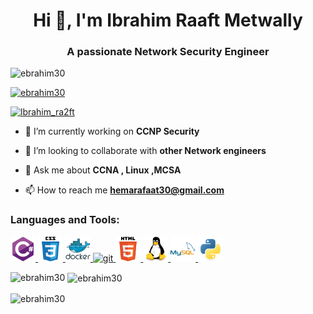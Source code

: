 <h1 align="center">Hi 👋, I'm Ibrahim Raaft Metwally</h1>
<h3 align="center">A passionate Network Security Engineer</h3>

<p align="left"> <img src="https://komarev.com/ghpvc/?username=ebrahim30&label=Profile%20views&color=0e75b6&style=flat" alt="ebrahim30" /> </p>

<p align="left"> <a href="https://github.com/ryo-ma/github-profile-trophy"><img src="https://github-profile-trophy.vercel.app/?username=ebrahim30" alt="ebrahim30" /></a> </p>

<p align="left"> <a href="https://twitter.com/lbrahim_ra2ft" target="blank"><img src="https://img.shields.io/twitter/follow/lbrahim_ra2ft?logo=twitter&style=for-the-badge" alt="lbrahim_ra2ft" /></a> </p>

- 🔭 I’m currently working on **CCNP Security**

- 👯 I’m looking to collaborate with **other Network engineers**

- 💬 Ask me about **CCNA , Linux ,MCSA**

- 📫 How to reach me **hemarafaat30@gmail.com**


<h3 align="left">Languages and Tools:</h3>
<p align="left"> <a href="https://www.w3schools.com/cs/" target="_blank"> <img src="https://raw.githubusercontent.com/devicons/devicon/master/icons/csharp/csharp-original.svg" alt="csharp" width="40" height="40"/> </a> <a href="https://www.w3schools.com/css/" target="_blank"> <img src="https://raw.githubusercontent.com/devicons/devicon/master/icons/css3/css3-original-wordmark.svg" alt="css3" width="40" height="40"/> </a> <a href="https://www.docker.com/" target="_blank"> <img src="https://raw.githubusercontent.com/devicons/devicon/master/icons/docker/docker-original-wordmark.svg" alt="docker" width="40" height="40"/> </a> <a href="https://git-scm.com/" target="_blank"> <img src="https://www.vectorlogo.zone/logos/git-scm/git-scm-icon.svg" alt="git" width="40" height="40"/> </a> <a href="https://www.w3.org/html/" target="_blank"> <img src="https://raw.githubusercontent.com/devicons/devicon/master/icons/html5/html5-original-wordmark.svg" alt="html5" width="40" height="40"/> </a> <a href="https://www.linux.org/" target="_blank"> <img src="https://raw.githubusercontent.com/devicons/devicon/master/icons/linux/linux-original.svg" alt="linux" width="40" height="40"/> </a> <a href="https://www.mysql.com/" target="_blank"> <img src="https://raw.githubusercontent.com/devicons/devicon/master/icons/mysql/mysql-original-wordmark.svg" alt="mysql" width="40" height="40"/> </a> <a href="https://www.python.org" target="_blank"> <img src="https://raw.githubusercontent.com/devicons/devicon/master/icons/python/python-original.svg" alt="python" width="40" height="40"/> </a> </p>

<p><img align="left" src="https://github-readme-stats.vercel.app/api/top-langs?username=ebrahim30&show_icons=true&locale=en&layout=compact" alt="ebrahim30" /></p>

<p>&nbsp;<img align="center" src="https://github-readme-stats.vercel.app/api?username=ebrahim30&show_icons=true&locale=en" alt="ebrahim30" /></p>

<p><img align="center" src="https://github-readme-streak-stats.herokuapp.com/?user=ebrahim30&" alt="ebrahim30" /></p>
